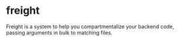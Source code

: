 # freight

Freight is a system to help you compartmentalize your backend code, passing
arguments in bulk to matching files.


